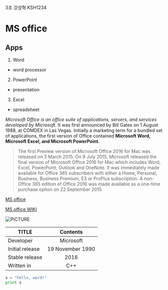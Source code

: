 3조 강성혁 KSH1234
# MS office
## Apps
1. Word
- word processor
2. PowerPoint
- presentation
3. Excel
- spreadsheet

*Microsoft Office is an office suite of applications, servers, and services developed by Microsoft.* It was first announced by Bill Gates on 1 August 1988, at COMDEX in Las Vegas. Initially a marketing term for a bundled set of applications, the first version of Office contained **Microsoft Word, Microsoft Excel, and Microsoft PowerPoint.**

>The first Preview version of Microsoft Office 2016 for Mac was released on 5 March 2015. On 9 July 2015, Microsoft released the final version of Microsoft Office 2016 for Mac which includes Word, Excel, PowerPoint, Outlook and OneNote. It was immediately made available for Office 365 subscribers with either a Home, Personal, Business, Business Premium, E3 or ProPlus subscription. A non-Office 365 edition of Office 2016 was made available as a one-time purchase option on 22 September 2015.

[MS office](https://www.office.com/ "Homepage")

[MS office WIKI][1]

[1]: https://en.wikipedia.org/wiki/Microsoft_Office

![PICTURE](https://upload.wikimedia.org/wikipedia/en/thumb/5/54/Microsoft_Office_2016_Screenshots.png/800px-Microsoft_Office_2016_Screenshots.png)

|TITLE           |Contents        |
|----------------|:--------------:|
|Developer       |Microsoft       |
|Initial release |19 November 1990|
|Stable release  |2016            |
|Written in      |C++             |

```python
s = "hello, word!"
print s
```

